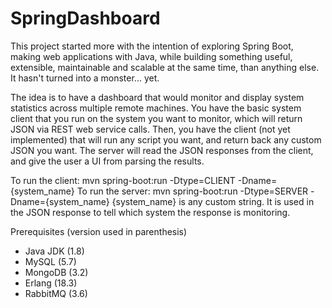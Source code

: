 # SpringDashboard
This project started more with the intention of exploring Spring Boot, making web applications with Java, while building something useful, extensible, maintainable and scalable at the same time, than anything else.  It hasn't turned into a monster... yet.

The idea is to have a dashboard that would monitor and display system statistics across multiple remote machines.  You have the basic system client that you run on the system you want to monitor, which will return JSON via REST web service calls.  Then, you have the client (not yet implemented) that will run any script you want, and return back any custom JSON you want.  The server will read the JSON responses from the client, and give the user a UI from parsing the results.

To run the client: mvn spring-boot:run -Dtype=CLIENT -Dname={system_name}
To run the server: mvn spring-boot:run -Dtype=SERVER -Dname={system_name}
{system_name} is any custom string.  It is used in the JSON response to tell which system the response is monitoring.

Prerequisites (version used in parenthesis)
- Java JDK (1.8)
- MySQL (5.7)
- MongoDB (3.2)
- Erlang (18.3)
- RabbitMQ (3.6)
